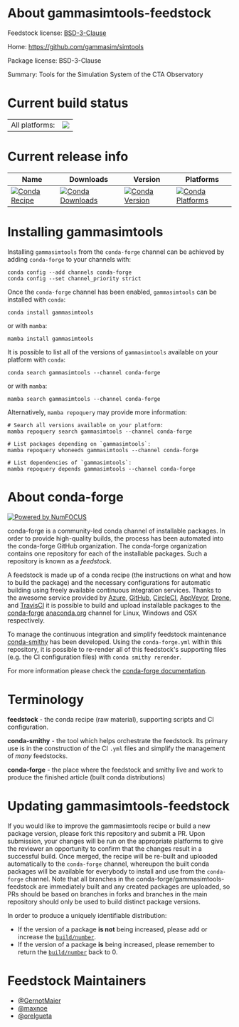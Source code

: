 About gammasimtools-feedstock
=============================

Feedstock license: [BSD-3-Clause](https://github.com/conda-forge/gammasimtools-feedstock/blob/main/LICENSE.txt)

Home: https://github.com/gammasim/simtools

Package license: BSD-3-Clause

Summary: Tools for the Simulation System of the CTA Observatory

Current build status
====================


<table><tr><td>All platforms:</td>
    <td>
      <a href="https://dev.azure.com/conda-forge/feedstock-builds/_build/latest?definitionId=22862&branchName=main">
        <img src="https://dev.azure.com/conda-forge/feedstock-builds/_apis/build/status/gammasimtools-feedstock?branchName=main">
      </a>
    </td>
  </tr>
</table>

Current release info
====================

| Name | Downloads | Version | Platforms |
| --- | --- | --- | --- |
| [![Conda Recipe](https://img.shields.io/badge/recipe-gammasimtools-green.svg)](https://anaconda.org/conda-forge/gammasimtools) | [![Conda Downloads](https://img.shields.io/conda/dn/conda-forge/gammasimtools.svg)](https://anaconda.org/conda-forge/gammasimtools) | [![Conda Version](https://img.shields.io/conda/vn/conda-forge/gammasimtools.svg)](https://anaconda.org/conda-forge/gammasimtools) | [![Conda Platforms](https://img.shields.io/conda/pn/conda-forge/gammasimtools.svg)](https://anaconda.org/conda-forge/gammasimtools) |

Installing gammasimtools
========================

Installing `gammasimtools` from the `conda-forge` channel can be achieved by adding `conda-forge` to your channels with:

```
conda config --add channels conda-forge
conda config --set channel_priority strict
```

Once the `conda-forge` channel has been enabled, `gammasimtools` can be installed with `conda`:

```
conda install gammasimtools
```

or with `mamba`:

```
mamba install gammasimtools
```

It is possible to list all of the versions of `gammasimtools` available on your platform with `conda`:

```
conda search gammasimtools --channel conda-forge
```

or with `mamba`:

```
mamba search gammasimtools --channel conda-forge
```

Alternatively, `mamba repoquery` may provide more information:

```
# Search all versions available on your platform:
mamba repoquery search gammasimtools --channel conda-forge

# List packages depending on `gammasimtools`:
mamba repoquery whoneeds gammasimtools --channel conda-forge

# List dependencies of `gammasimtools`:
mamba repoquery depends gammasimtools --channel conda-forge
```


About conda-forge
=================

[![Powered by
NumFOCUS](https://img.shields.io/badge/powered%20by-NumFOCUS-orange.svg?style=flat&colorA=E1523D&colorB=007D8A)](https://numfocus.org)

conda-forge is a community-led conda channel of installable packages.
In order to provide high-quality builds, the process has been automated into the
conda-forge GitHub organization. The conda-forge organization contains one repository
for each of the installable packages. Such a repository is known as a *feedstock*.

A feedstock is made up of a conda recipe (the instructions on what and how to build
the package) and the necessary configurations for automatic building using freely
available continuous integration services. Thanks to the awesome service provided by
[Azure](https://azure.microsoft.com/en-us/services/devops/), [GitHub](https://github.com/),
[CircleCI](https://circleci.com/), [AppVeyor](https://www.appveyor.com/),
[Drone](https://cloud.drone.io/welcome), and [TravisCI](https://travis-ci.com/)
it is possible to build and upload installable packages to the
[conda-forge](https://anaconda.org/conda-forge) [anaconda.org](https://anaconda.org/)
channel for Linux, Windows and OSX respectively.

To manage the continuous integration and simplify feedstock maintenance
[conda-smithy](https://github.com/conda-forge/conda-smithy) has been developed.
Using the ``conda-forge.yml`` within this repository, it is possible to re-render all of
this feedstock's supporting files (e.g. the CI configuration files) with ``conda smithy rerender``.

For more information please check the [conda-forge documentation](https://conda-forge.org/docs/).

Terminology
===========

**feedstock** - the conda recipe (raw material), supporting scripts and CI configuration.

**conda-smithy** - the tool which helps orchestrate the feedstock.
                   Its primary use is in the construction of the CI ``.yml`` files
                   and simplify the management of *many* feedstocks.

**conda-forge** - the place where the feedstock and smithy live and work to
                  produce the finished article (built conda distributions)


Updating gammasimtools-feedstock
================================

If you would like to improve the gammasimtools recipe or build a new
package version, please fork this repository and submit a PR. Upon submission,
your changes will be run on the appropriate platforms to give the reviewer an
opportunity to confirm that the changes result in a successful build. Once
merged, the recipe will be re-built and uploaded automatically to the
`conda-forge` channel, whereupon the built conda packages will be available for
everybody to install and use from the `conda-forge` channel.
Note that all branches in the conda-forge/gammasimtools-feedstock are
immediately built and any created packages are uploaded, so PRs should be based
on branches in forks and branches in the main repository should only be used to
build distinct package versions.

In order to produce a uniquely identifiable distribution:
 * If the version of a package **is not** being increased, please add or increase
   the [``build/number``](https://docs.conda.io/projects/conda-build/en/latest/resources/define-metadata.html#build-number-and-string).
 * If the version of a package **is** being increased, please remember to return
   the [``build/number``](https://docs.conda.io/projects/conda-build/en/latest/resources/define-metadata.html#build-number-and-string)
   back to 0.

Feedstock Maintainers
=====================

* [@GernotMaier](https://github.com/GernotMaier/)
* [@maxnoe](https://github.com/maxnoe/)
* [@orelgueta](https://github.com/orelgueta/)

